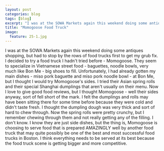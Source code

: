 ---layout: postcategories: blogtags: [blog]excerpt: "I was at the SOWA Markets again this weekend doing some antiques shopping, but had to stop by the rows of food trucks first to get my grub fix.  I decided to try a food truck I hadn't tried before - Momogoose."title: "Momogoose Food Truck"image:  feature: 25-1.jpg---I was at the SOWA Markets again this weekend doing some antiques shopping, but had to stop by the rows of food trucks first to get my grub fix.  I decided to try a food truck I hadn't tried before - Momogoose.  They seem to specialize in Vietnamese street food - baguettes, noodle bowls, very much like Bon Me - big shoes to fill.  Unfortunately, I had already gotten my main dishes - miso pork baguette and miso pork noodle bowl - at Bon Me, but I thought I would try Momogoose's sides.  I tried their Asian spring rolls and their special Shanghai dumplings that aren't usually on their menu.  Now I love to give good food reviews, but I thought Momogoose - well their sides anyway, sort of fell short of the mark.  I felt the dumplings and rolls  may have been sitting there for some time before because they were cold and didn't taste fresh.  I thought the dumpling dough was very thick and sort of hard to chew through.  Now the spring rolls were pretty crunchy, but I remember chewing through them and not really getting any of the filling.  I don't know.  I know they are just side dishes, but the thing is, Momogoose is choosing to serve food that is prepared AMAZINGLY well by another food truck that may quite possibly be one of the best and most successful food trucks in Boston.  I think everything needs to be served at its best because the food truck scene is getting bigger and more competitive.